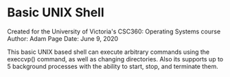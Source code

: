 # Basic UNIX Shell
Created for the University of Victoria's  CSC360: Operating Systems course
Author: Adam Page
Date: June 9, 2020

This basic UNIX based shell can execute arbitrary commands using the execcvp() command, as well as changing directories. 
Also its supports up to 5 background processes with the ability to start, stop, and terminate them.
